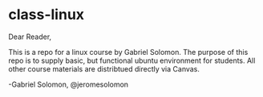 # class-linux

Dear Reader,

This is a repo for a linux course by Gabriel Solomon. The purpose of this repo is to supply basic, but functional ubuntu environment for students. All other course materials are distribtued directly via Canvas.

-Gabriel Solomon, @jeromesolomon
